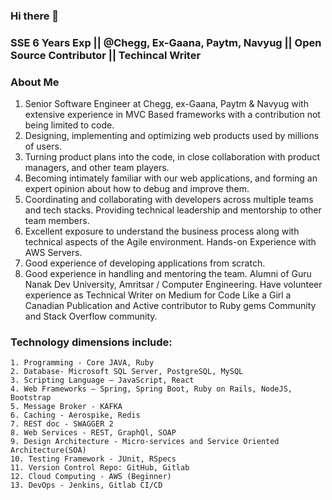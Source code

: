 ### Hi there 👋

### SSE 6 Years Exp || @Chegg, Ex-Gaana, Paytm, Navyug || Open Source Contributor || Techincal Writer

### About Me
1. Senior Software Engineer at Chegg, ex-Gaana, Paytm & Navyug with extensive experience in MVC Based frameworks with a contribution not being limited to code.
2. Designing, implementing and optimizing web products used by millions of users.
3. Turning product plans into the code, in close collaboration with product managers, and other team players.
4. Becoming intimately familiar with our web applications, and forming an expert opinion about how to debug and improve them.
5. Coordinating and collaborating with developers across multiple teams and tech stacks.
Providing technical leadership and mentorship to other team members.
6. Excellent exposure to understand the business process along with technical aspects of the Agile environment. Hands-on Experience with AWS Servers.
7. Good experience of developing applications from scratch.
8. Good experience in handling and mentoring the team.
Alumni of Guru Nanak Dev University, Amritsar / Computer Engineering.
Have volunteer experience as Technical Writer on Medium for Code Like a Girl a Canadian Publication and Active contributor to Ruby gems Community and Stack Overflow community.

### Technology dimensions include:
    1. Programming - Core JAVA, Ruby
    2. Database- Microsoft SQL Server, PostgreSQL, MySQL
    3. Scripting Language – JavaScript, React
    4. Web Frameworks – Spring, Spring Boot, Ruby on Rails, NodeJS, Bootstrap
    5. Message Broker - KAFKA
    6. Caching - Aerospike, Redis
    7. REST doc - SWAGGER 2
    8. Web Services - REST, GraphQl, SOAP
    9. Design Architecture - Micro-services and Service Oriented Architecture(SOA)
    10. Testing Framework - JUnit, RSpecs
    11. Version Control Repo: GitHub, Gitlab
    12. Cloud Computing - AWS (Beginner)
    13. DevOps - Jenkins, Gitlab CI/CD
